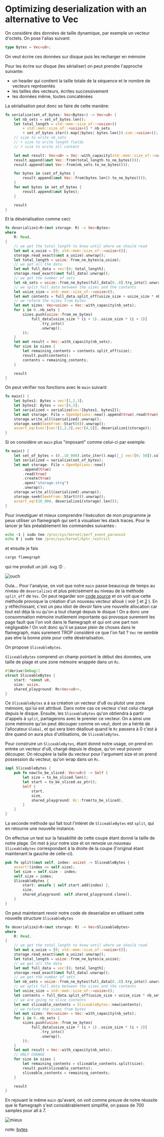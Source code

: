 # Optimizing deserialization with an alternative to Vec

On considère des données de taille dynamique, par exemple un vecteur d'octets.
On pose l'alias suivant:

```rust
type Bytes = Vec<u8>;
```

On veut écrire ces données sur disque puis les recharger en mémoire

Pour les écrire sur disque (les sérialiser) on peut prendre l'approche suivante:

* un header qui contient la taille totale de la séquence et le nombre de vecteurs représentés
* les tailles des vecteurs, écrites successivement
* les données même, toutes concaténées

La sérialisation peut donc se faire de cette manière:

```rust
fn serialize(set_of_bytes: Vec<Bytes>) -> Vec<u8> {
    let nb_sets = set_of_bytes.len();
    let total_length = std::mem::size_of::<usize>()
        + std::mem::size_of::<usize>() * nb_sets
        + set_of_bytes.iter().map(|bytes| bytes.len()).sum::<usize>();
    // size to write nb_sets
    // + size to write length fields
    // + size to write all content

    let mut result: Vec<u8> = Vec::with_capacity(std::mem::size_of::<usize>() + total_length);
    result.append(&mut Vec::from(total_length.to_ne_bytes()));
    result.append(&mut Vec::from(nb_sets.to_ne_bytes()));

    for bytes in &set_of_bytes {
        result.append(&mut Vec::from(bytes.len().to_ne_bytes()));
    }
    for mut bytes in set_of_bytes {
        result.append(&mut bytes);
    }

    result
}
```

Et la désérialisation comme ceci:

```rust
fn deserialize1<R>(mut storage: R) -> Vec<Bytes>
where
    R: Read,
{
    // we get the total_length to know until where we should read
    let mut a_usize = [0; std::mem::size_of::<usize>()];
    storage.read_exact(&mut a_usize).unwrap();
    let total_length = usize::from_ne_bytes(a_usize);
    // we get all the data
    let mut full_data = vec![0; total_length];
    storage.read_exact(&mut full_data).unwrap();
    // we get the number of sets
    let nb_sets = usize::from_ne_bytes(full_data[0..8].try_into().unwrap());
    // we split full_data between the sizes and the contents
    let usize_size = std::mem::size_of::<usize>();
    let mut contents = full_data.split_off(usize_size + usize_size * nb_sets);
    // we reform the sizes from bytes
    let mut sizes: Vec<usize> = Vec::with_capacity(nb_sets);
    for i in 0..nb_sets {
        sizes.push(usize::from_ne_bytes(
            full_data[usize_size * (i + 1)..usize_size * (i + 2)]
                .try_into()
                .unwrap(),
        ));
    }
    let mut result = Vec::with_capacity(nb_sets);
    for size in sizes {
        let remaining_contents = contents.split_off(size);
        result.push(contents);
        contents = remaining_contents;
    }

    result
}
```

On peut vérifier nos fonctions avec le ```main``` suivant:

```rust
fn main() {
    let bytes1: Bytes = vec![1,2,3];
    let bytes2: Bytes = vec![4,5];
    let serialized = serialize(vec![bytes1, bytes2]);
    let mut storage: File = OpenOptions::new().append(true).read(true).create(true).open("storage.strg").unwrap();
    storage.write_all(&serialized).unwrap();
    storage.seek(SeekFrom::Start(0)).unwrap();
    assert_eq!(vec![vec![1,2,3],vec![4,5]], deserialize1(storage));
}
```

Si on considère un ```main``` plus "imposant" comme celui-ci par exemple:

```rust
fn main() {
    let set_of_bytes = (0..10_000).into_iter().map(|_| vec![0; 50]).collect();
    let serialized = serialize(set_of_bytes);
    let mut storage: File = OpenOptions::new()
        .append(true)
        .read(true)
        .create(true)
        .open("storage.strg")
        .unwrap();
    storage.write_all(&serialized).unwrap();
    storage.seek(SeekFrom::Start(0)).unwrap();
    assert_eq!(10_000, deserialize1(storage).len());
}
```

Pour investiguer et mieux comprendre l'éxécution de mon programme je peux utiliser un flamegraph qui sert à visualiser les stack traces. Pour le lancer je fais préalablement les commandes suivantes :
```cmd
echo -1 | sudo tee /proc/sys/kernel/perf_event_paranoid
echo 0 | sudo tee /proc/sys/kernel/kptr_restrict
```

et ensuite je fais 
```cmd 
cargo flamegraph
```
qui me produit un joli .svg :D .

![ouch](https://github.com/TC5027/blog/blob/master/pngs/bad.svg)

Oula... Pour l'analyse, on voit que notre ```main``` passe beaucoup de temps au niveau de ```deserialize1``` et plus précisément au niveau de la méthode ```split_off``` de ```Vec```. On peut regarder son [code source](https://doc.rust-lang.org/src/alloc/vec/mod.rs.html#1928-1930) et on voit que cette méthode provoque la création d'un nouveau vecteur alloué ( voir [1](https://doc.rust-lang.org/beta/src/alloc/raw_vec.rs.html#132) et [2](https://doc.rust-lang.org/beta/src/alloc/raw_vec.rs.html#170) ). En y réfléchissant, c'est un peu idiot de devoir faire une nouvelle allocation car tout est déja là vu qu'on a tout chargé depuis le disque ! On a donc une consommation mémoire inutilement importante qui provoque surement les page fault que l'on voit dans le flamegraph et qui ont une part non négligeable !
On voit donc qu'il se passe plein de choses dans le flamegraph, mais surement TROP considéré ce que l'on fait ? ```Vec``` ne semble pas etre la bonne piste pour cette désérialisation.

On propose ```SliceableBytes```.

```SliceableBytes``` comprend un champ pointant le début des données, une taille de plage et une zone mémoire wrappée dans un ```Rc```.

```rust
#[derive(Debug)]
struct SliceableBytes {
    start: *const u8,
    size: usize,
    shared_playground: Rc<Vec<u8>>,
}
```
Ce ```SliceableBytes``` a à sa création un vecteur d'u8 ou plutot une zone mémoire, qui lui est attribué. Dans notre cas ce vecteur c'est celui chargé depuis le disque. Ensuite, les ```SliceableBytes``` qu'on obtiendra à partir d'appels à ```split```, partagerons avec le premier ce vecteur. 
On a ainsi une zone mémoire qu'on peut découper comme on veut, dont on a hérité de l'allocateur ```Global```, et qui sera bien déalloué quand le ```Rc``` passera à 0 c'est à dire quand on aura plus d'utilisations, de ```SliceableBytes```.

Pour construire un ```SliceableBytes```, étant donné notre usage, on prend en entrée un vecteur d'u8, chargé depuis le disque, qu'on veut pouvoir découper. On récupère la taille du vecteur pour l'argument size et on prend possession du vecteur, qu'on wrap dans un ```Rc```. 
```rust
impl SliceableBytes {
    pub fn new(to_be_sliced: Vec<u8>) -> Self {
        let size = to_be_sliced.len();    
        let start = to_be_sliced.as_ptr();
        Self {
            start,
            size,
            shared_playground: Rc::from(to_be_sliced),
        }
    }
}
```
La seconde méthode qui fait tout l'intéret de ```SliceableBytes``` est ```split```, qui en retourne une nouvelle instance.

On effectue un test sur la faisabilité de cette coupe étant donné la taille de notre plage. On met à jour notre size et on renvoie un nouveau ```SliceableBytes``` correspondant à la droite de la coupe (l'original étant maintenant la gauche de celle-ci).
```rust
pub fn split(&mut self, index: usize) -> SliceableBytes {
    assert!(index <= self.size);
    let size = self.size - index;
    self.size = index;
    SliceableBytes {
        start: unsafe { self.start.add(index) },
        size,
        shared_playground: self.shared_playground.clone(),
    }
}
```

On peut maintenant revoir notre code de deserialize en utilisant cette nouvelle structure ```SliceableBytes```

```rust
fn deserialize2<R>(mut storage: R) -> Vec<SliceableBytes>
where
    R: Read,
{
    // we get the total_length to know until where we should read
    let mut a_usize = [0; std::mem::size_of::<usize>()];
    storage.read_exact(&mut a_usize).unwrap();
    let total_length = usize::from_ne_bytes(a_usize);
    // we get all the data
    let mut full_data = vec![0; total_length];
    storage.read_exact(&mut full_data).unwrap();
    // we get the number of sets
    let nb_sets = usize::from_ne_bytes(full_data[0..8].try_into().unwrap());
    // we split full_data between the sizes and the contents
    let usize_size = std::mem::size_of::<usize>();
    let contents = full_data.split_off(usize_size + usize_size * nb_sets);
    // we are going to slice contents
    let mut sliceable_contents = SliceableBytes::new(contents);
    // we reform the sizes from bytes
    let mut sizes: Vec<usize> = Vec::with_capacity(nb_sets);
    for i in 0..nb_sets {
        sizes.push(usize::from_ne_bytes(
            full_data[usize_size * (i + 1)..usize_size * (i + 2)]
                .try_into()
                .unwrap(),
        ));
    }
    let mut result = Vec::with_capacity(nb_sets);
    // ONLY CHANGE
    for size in sizes {
        let remaining_contents = sliceable_contents.split(size);
        result.push(sliceable_contents);
        sliceable_contents = remaining_contents;
    }

    result
}
```

En rejouant le même ```main``` qu'avant, on voit comme preuve de notre réussite que le flamegraph s'est considérablement simplifié, on passe de 700 samples pour all à 7.

![mieux](https://github.com/TC5027/blog/blob/master/pngs/good.svg)

note: [bytes](https://crates.io/crates/bytes)
